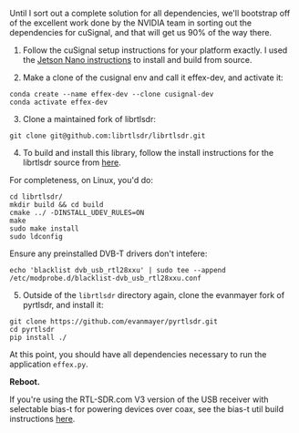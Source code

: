 Until I sort out a complete solution for all dependencies, we'll bootstrap off of the excellent work done by the NVIDIA team in sorting out the dependencies for cuSignal, and that will get us 90% of the way there.

1. Follow the cuSignal setup instructions for your platform exactly. I used the [Jetson Nano instructions](https://github.com/rapidsai/cusignal#source-aarch64-jetson-nano-tk1-tx2-xavier-linux-os) to install and build from source.

2. Make a clone of the cusignal env and call it effex-dev, and activate it:

```
conda create --name effex-dev --clone cusignal-dev
conda activate effex-dev
```

3. Clone a maintained fork of librtlsdr:

```
git clone git@github.com:librtlsdr/librtlsdr.git
```

4. To build and install this library, follow the install instructions for the librtlsdr source from [here](https://github.com/librtlsdr/librtlsdr).

For completeness, on Linux, you'd do:

```
cd librtlsdr/
mkdir build && cd build
cmake ../ -DINSTALL_UDEV_RULES=ON
make
sudo make install
sudo ldconfig
```

Ensure any preinstalled DVB-T drivers don't intefere:

```
echo 'blacklist dvb_usb_rtl28xxu' | sudo tee --append /etc/modprobe.d/blacklist-dvb_usb_rtl28xxu.conf
```

5. Outside of the `librtlsdr` directory again, clone the evanmayer fork of pyrtlsdr, and install it:

```
git clone https://github.com/evanmayer/pyrtlsdr.git
cd pyrtlsdr
pip install ./
```

At this point, you should have all dependencies necessary to run the application `effex.py`.

**Reboot.**

If you're using the RTL-SDR.com V3 version of the USB receiver with selectable bias-t for powering devices over coax, see the bias-t util build instructions [here](https://www.rtl-sdr.com/rtl-sdr-blog-v-3-dongles-user-guide/).
